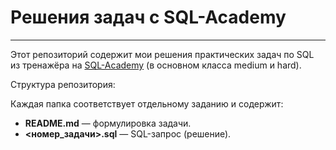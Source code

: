 # Решения задач с SQL-Academy
---
Этот репозиторий содержит мои решения практических задач по SQL из тренажёра на [SQL-Academy](https://sql-academy.org/) 
(в основном класса medium и hard).

Структура репозитория:

Каждая папка соответствует отдельному заданию и содержит:
- **README.md** — формулировка задачи.
- **<номер_задачи>.sql** — SQL-запрос (решение).